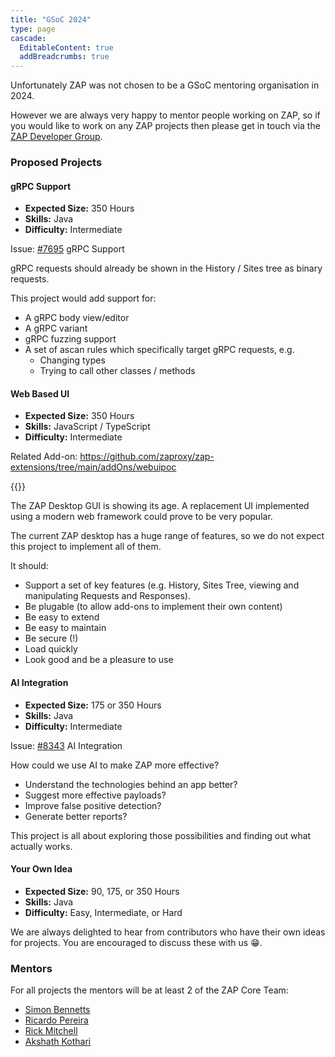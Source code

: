 ```yaml
---
title: "GSoC 2024"
type: page
cascade:
  EditableContent: true
  addBreadcrumbs: true
---
```


Unfortunately ZAP was not chosen to be a GSoC mentoring organisation in 2024.

However we are always very happy to mentor people working on ZAP, so if you would like to work on any ZAP
projects then please get in touch via the [ZAP Developer Group](https://groups.google.com/group/zaproxy-develop).

### Proposed Projects

#### gRPC Support

* **Expected Size:** 350 Hours
* **Skills:** Java
* **Difficulty:** Intermediate

Issue: [#7695](https://github.com/zaproxy/zaproxy/issues/7695) gRPC Support 

gRPC requests should already be shown in the History / Sites tree as binary requests.

This project would add support for:

* A gRPC body view/editor
* A gRPC variant
* gRPC fuzzing support
* A set of ascan rules which specifically target gRPC requests, e.g.
  * Changing types
  * Trying to call other classes / methods

#### Web Based UI

* **Expected Size:** 350 Hours
* **Skills:** JavaScript / TypeScript
* **Difficulty:** Intermediate

Related Add-on: https://github.com/zaproxy/zap-extensions/tree/main/addOns/webuipoc

{{<youtube uuid="s8DKKTTHsGM" small="true">}}

The ZAP Desktop GUI is showing its age. A replacement UI implemented using a modern web framework could prove to be very popular.

The current ZAP desktop has a huge range of features, so we do not expect this project to implement all of them.

It should:

* Support a set of key features (e.g. History, Sites Tree, viewing and manipulating Requests and Responses).
* Be plugable (to allow add-ons to implement their own content)
* Be easy to extend
* Be easy to maintain
* Be secure (!)
* Load quickly
* Look good and be a pleasure to use

#### AI Integration

* **Expected Size:** 175 or 350 Hours
* **Skills:** Java
* **Difficulty:** Intermediate

Issue: [#8343](https://github.com/zaproxy/zaproxy/issues/8343) AI Integration

How could we use AI to make ZAP more effective? 

* Understand the technologies behind an app better?
* Suggest more effective payloads?
* Improve false positive detection?
* Generate better reports?

This project is all about exploring those possibilities and finding out what actually works.

#### Your Own Idea

* **Expected Size:** 90, 175, or 350 Hours
* **Skills:** Java
* **Difficulty:** Easy, Intermediate, or Hard

We are always delighted to hear from contributors who have their own ideas for projects. You are encouraged to discuss these with us :grin:.

### Mentors

For all projects the mentors will be at least 2 of the ZAP Core Team:
  * [Simon Bennetts](/docs/team/psiinon/)
  * [Ricardo Pereira](/docs/team/thc202/)
  * [Rick Mitchell](/docs/team/kingthorin/)
  * [Akshath Kothari](/docs/team/ricekot/)
